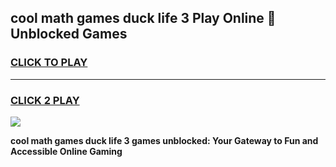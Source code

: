 
## cool math games duck life 3 Play Online 👋 Unblocked Games
<h3>
<a href="https://news.freeplayer.one?title=cool_math_games_duck_life_3&ref=17CMG">CLICK TO PLAY</a></h3>
<hr>

<h3>
<a href="https://news.freeplayer.one?title=cool_math_games_duck_life_3&ref=17CMG">CLICK 2 PLAY</a>
  
</h3>

<a href="https://news.freeplayer.one?title=cool_math_games_duck_life_3&ref=17CMG/"><img src="https://clearcache.store/games.png"></a>


**cool math games duck life 3 games unblocked: Your Gateway to Fun and Accessible Online Gaming**
